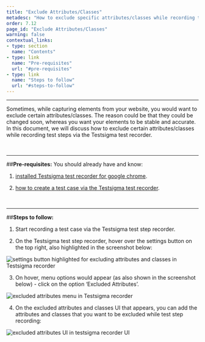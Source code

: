 ```yaml
---
title: "Exclude Attributes/Classes"
metadesc: "How to exclude specific attributes/classes while recording test steps for a test case in Testsigma."
order: 7.12
page_id: "Exclude Attributes/Classes"
warning: false
contextual_links:
- type: section
  name: "Contents" 
- type: link
  name: "Pre-requisites"
  url: "#pre-requisites"
- type: link
  name: "Steps to follow"
  url: "#steps-to-follow"
---
```


---

Sometimes, while capturing elements from your website, you would want to exclude certain attributes/classes. The reason could be that they could be changed soon, whereas you want your elements to be stable and accurate. In this document, we will discuss how to exclude certain attributes/classes while recording test steps via the Testsigma test recorder.

&emsp;

---
##**Pre-requisites:**
You should  already have and know:
1. [installed Testsigma test recorder for google chrome](https://testsigma.com/docs/test-step-recorder/install-chrome-extension/).
   
2. [how to create a test case via the Testsigma test recorder](https://testsigma.com/docs/test-cases/create-steps-recorder/web-apps/overview/).
   
&emsp;

---
##**Steps to follow:** 
1. Start recording a test case via the Testsigma test step recorder.
    
2. On the Testsigma test step recorder, hover over the settings button on the top right, also highlighted in the screenshot below:

![settings button highlighted for excluding attributes and classes in Testsigma recorder](https://docs.testsigma.com/images/settings-include-exclude-attributes/settings-button-highlighted-exclude-attributes-classes-testsigma-recorder.png)

3. On hover, menu options would appear (as also shown in the screenshot below) - click on the option ‘Excluded Attributes’.

![excluded attributes menu in Testsigma recorder](https://docs.testsigma.com/images/settings-include-exclude-attributes/excluded-attributes-menu-testsigma-recorder.png)

4. On the excluded attributes and classes UI that appears, you can add the attributes and classes that you want to be excluded while test step recording:

![excluded attributes UI in testsigma recorder UI](https://docs.testsigma.com/images/settings-include-exclude-attributes/excluded-attributes-ui-testsigma-recorder-ui.png)

